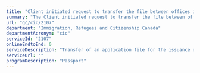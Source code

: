 ```yaml
---
title: "Client initiated request to transfer the file between offices in Canada"
summary: "The Client initiated request to transfer the file between offices in Canada service from Immigration, Refugees and Citizenship Canada is not available end-to-end online, according to the GC Service Inventory."
url: "gc/cic/2107"
department: "Immigration, Refugees and Citizenship Canada"
departmentAcronym: "cic"
serviceId: "2107"
onlineEndtoEnd: 0
serviceDescription: "Transfer of an application file for the issuance of a passport between the offices of government bodies exercising any of the functions listed in subsection 12(1) of the Canadian Passport Order within Canada."
serviceUrl: ""
programDescription: "Passport"
---
```

